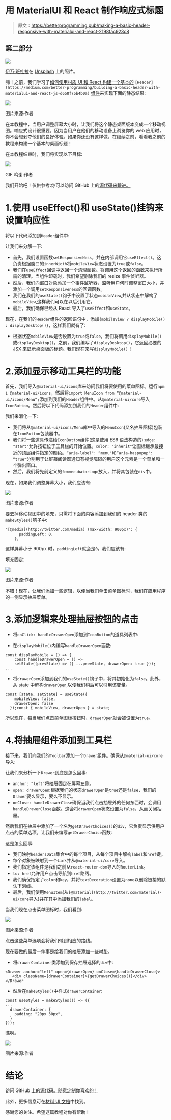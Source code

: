 # 用 MaterialUI 和 React 制作响应式标题

> 原文：<https://betterprogramming.pub/making-a-basic-header-responsive-with-materialui-and-react-2198fac923c8>

## 第二部分

![](img/d39b59472e46fd97824d495d29ca9907.png)

[伊万·班杜拉](https://unsplash.com/@unstable_affliction?utm_source=medium&utm_medium=referral)在 [Unsplash](https://unsplash.com?utm_source=medium&utm_medium=referral) 上的照片。

嗨！之前，我们学习了[如何使用材质 UI 和 React 构建一个基本的](https://medium.com/better-programming/building-a-basic-header-with-materialui-and-react-js-d650f75b4b0a) `[Header](https://medium.com/better-programming/building-a-basic-header-with-materialui-and-react-js-d650f75b4b0a)` [组件](https://medium.com/better-programming/building-a-basic-header-with-materialui-and-react-js-d650f75b4b0a)来实现下面的静态结果:

![](img/4fee3cc0a1b98b3077bd3ff58e27d87d.png)

图片来源:作者

在本教程中，当用户调整屏幕大小时，让我们将这个静态桌面版本变成一个移动视图。响应式设计很重要，因为当用户在他们的移动设备上浏览你的 web 应用时，你不会想剥夺他们的良好体验。如果你还没有这样做，在继续之前，看看我之前的教程来构建一个基本的桌面标题！

在本教程结束时，我们将实现以下目标:

![](img/8edc1f2cb5bfa039f70babce7369ef51.png)

GIF 鸣谢:作者

我们开始吧！仅供参考:你可以访问 GitHub 上的[源代码来跟进。](https://github.com/vuonga1103/responsive-header-tutorial/blob/master/src/Header.js)

# 1.使用 useEffect()和 useState()挂钩来设置响应性

将以下代码添加到`Header`组件中:

让我们来分解一下:

*   首先，我们设置函数`setResponsiveNess`，并在内部调用它`useEffect()`。这负责根据窗口的`innerWidth`将`mobileView`状态设置为`true`或`false`。
*   我们在`useEffect`回调中返回一个清理函数。将调用这个返回的函数来执行所需的清理。当组件卸载时，我们希望删除我们的 resize 事件侦听器。
*   然后，我们向窗口对象添加一个事件监听器，监听用户何时调整窗口大小，并添加一个调用`setResponsiveness`的回调函数。
*   我们在我们的`useState()`钩子中设置了状态`mobileView`,并从状态中解构了`mobileView`,这样我们可以在以后引用它。
*   最后，我们确保已经从 React 导入了`useEffect`和`useState`。

现在，在我们的`Header`组件的返回语句中，添加`{mobileView ? displayMobile() : displayDesktop()}`，这样我们就有了:

*   根据状态`mobileView`是否设置为`true`或`false`，我们将调用`displayMobile()`或`displayDesktop()`。之前，我们编写了`displayDesktop()`，它返回必要的 JSX 来显示桌面版的标题。我们现在来写`displayMobile()`！

# 2.添加显示移动工具栏的功能

首先，我们导入`@material-ui/icons`库来访问我们将要使用的菜单图标。运行`npm i @material-ui/icons`，然后将`import MenuIcon from “@material-ui/icons/Menu”;`添加到我们的`Header`组件中。从`@material-ui/core`导入`IconButton`。然后将以下代码添加到我们的`Header`组件中:

我们来消化一下:

*   我们将从`@material-ui/icons/Menu`库中导入的`MenuIcon`(又名抽屉图标)包装在`IconButton`包装器中。
*   我们将一些道具传递给`IconButton`组件(这是使用 ES6 语法构造的):`edge: "start"`允许按钮位于工具栏的开始位置。`color: "inherit"`让图标继承最接近的顶层组件指定的颜色。`“aria-label": “menu"`和`“aria-haspopup": “true"`分别用于让屏幕阅读器通知有视觉障碍的用户这个元素是一个菜单和一个弹出窗口。
*   然后，我们将先前定义的`femmecubatorLogo`放入，并将其包装在`div`中。

现在，如果我们调整屏幕大小，我们应该有:

![](img/8d9d7740ee9de2a505c83604a5d47bef.png)

图片来源:作者

要去掉移动视图中的填充，只需将下面的内容添加到我们的 header 类的`makeStyles()`钩子中:

```
"[@media](http://twitter.com/media) (max-width: 900px)": {
      paddingLeft: 0,
    },
```

这样屏幕小于 900px 时，`paddingLeft`就会是`0`。我们应该有:

填充固定:

![](img/dc8f952df21cabbfb0d804b25d92be04.png)

图片来源:作者

不错！现在，让我们添加一些逻辑，以便当我们单击菜单图标时，我们在应用程序的一侧显示抽屉菜单。

# 3.添加逻辑来处理抽屉按钮的点击

*   将`onClick: handleDrawerOpen`添加到`IconButton`的道具列表中:

*   在`displayMobile()`内编写`handleDrawerOpen`函数:

```
const displayMobile = () => {
    const handleDrawerOpen = () =>
    setState((prevState) => ({ ...prevState, drawerOpen: true }));
...
```

*   将`drawerOpen`添加到我们的`useState()`钩子中，将其初始化为`false`。此外，从 state 中解构`drawerOpen`,以便我们稍后可以引用该变量。

```
const [state, setState] = useState({
    mobileView: false,
    drawerOpen: false
  });const { mobileView, drawerOpen } = state;
```

所以现在，每当我们点击菜单图标按钮时，`drawerOpen`就会被设置为`true`。

# 4.将抽屉组件添加到工具栏

接下来，我们向我们的`Toolbar`添加一个`Drawer`组件。确保从`@material-ui/core`导入:

让我们来分析一下`Drawer`到底是怎么回事:

*   `anchor: “left”`将抽屉固定在屏幕左侧。
*   `open: drawerOpen`:根据我们的状态`drawerOpen`是`true`还是`false`，我们的`Drawer`要么显示，要么不显示。
*   `onClose: handleDrawerClose`确保当我们点击抽屉外的任何东西时，会调用`handleDrawerClose`函数。这会将`drawerOpen`状态设置为`false`，从而关闭抽屉。

然后我们在抽屉中添加了一个名为`getDrawerChoices()`的`div`，它负责显示供用户点击的菜单选项。让我们来编写`getDrawerChoice`函数:

这是怎么回事:

*   我们映射`headersData`集合中的每个项目，从每个项目中解构`label`和`href`键。
*   每个对象被映射到一个`Link`并从`@material-ui/core`导入。
*   我们指定该组件是我们之前从`react-router-dom`导入的`RouterLink`。
*   `to: href`允许用户点击导航到`href`路线。
*   我们确保指定了`color`和`key`，并将`textDecoration`设置为`none`以删除链接的默认下划线。
*   最后，我们使用`MenuItem`(从`[@material](http://twitter.com/material)-ui/core`导入)并在其中添加我们的`label`。

当我们现在点击菜单图标时，我们看到:

![](img/e9b0863bc6cd605f4051ba1763ec114e.png)

图片来源:作者

点击这些菜单选项会将我们带到相应的路线。

现在要做的最后一件事是给我们的抽屉添加一些衬垫。

*   将`drawerContainer`类添加到保存抽屉选择的`div`中:

```
<Drawer anchor="left" open={drawerOpen} onClose={handleDrawerClose}>
   <div className={drawerContainer}>{getDrawerChoices()}</div>
</Drawer
```

*   然后在`makeStyles()`中样式`drawerContainer`:

```
const useStyles = makeStyles(() => ({
...
  drawerContainer: {
    padding: "20px 30px",
  }
}));
```

瞧啊。

![](img/327371d2f7df794503a9001f5b356f36.png)

图片来源:作者

# 结论

访问 GitHub 上的[源代码。随意定制你喜欢的！](https://github.com/vuonga1103/responsive-header-tutorial/blob/master/src/Header.js)

此外，更多信息可在[材料 UI 文档](https://material-ui.com)中找到。

感谢您的关注。希望这篇教程对你有帮助！